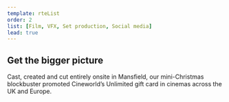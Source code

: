 ```yaml
---
template: rteList
order: 2
list: [Film, VFX, Set production, Social media]
lead: true
---
```


## Get the bigger picture

Cast, created and cut entirely onsite in Mansfield, our mini-Christmas blockbuster promoted Cineworld’s Unlimited gift card in cinemas across the UK and Europe.